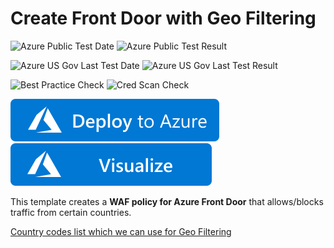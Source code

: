 # Create Front Door with Geo Filtering 

![Azure Public Test Date](https://azurequickstartsservice.blob.core.windows.net/badges/101-front-door-geo-filtering/PublicLastTestDate.svg)
![Azure Public Test Result](https://azurequickstartsservice.blob.core.windows.net/badges/101-front-door-geo-filtering/PublicDeployment.svg)

![Azure US Gov Last Test Date](https://azurequickstartsservice.blob.core.windows.net/badges/101-front-door-geo-filtering/FairfaxLastTestDate.svg)
![Azure US Gov Last Test Result](https://azurequickstartsservice.blob.core.windows.net/badges/101-front-door-geo-filtering/FairfaxDeployment.svg)

![Best Practice Check](https://azurequickstartsservice.blob.core.windows.net/badges/101-front-door-geo-filtering/BestPracticeResult.svg)
![Cred Scan Check](https://azurequickstartsservice.blob.core.windows.net/badges/101-front-door-geo-filtering/CredScanResult.svg)

[![Deploy To Azure](https://raw.githubusercontent.com/Azure/azure-quickstart-templates/master/1-CONTRIBUTION-GUIDE/images/deploytoazure.svg?sanitize=true)]("https://portal.azure.com/#create/Microsoft.Template/uri/https%3A%2F%2Fraw.githubusercontent.com%2FAzure%2Fazure-quickstart-templates%2Fmaster%2F101-front-door-geo-filtering%2Fazuredeploy.json")  [![Visualize](https://raw.githubusercontent.com/Azure/azure-quickstart-templates/master/1-CONTRIBUTION-GUIDE/images/visualizebutton.svg?sanitize=true)]("http://armviz.io/#/?load=https%3A%2F%2Fraw.githubusercontent.com%2FAzure%2Fazure-quickstart-templates%2Fmaster%2F101-front-door-geo-filtering%2Fazuredeploy.json")
    





This template creates a **WAF policy for Azure Front Door** that allows/blocks traffic from certain countries.

[Country codes list which we can use for Geo Filtering](https://msdn.microsoft.com/library/mt761717.aspx)

